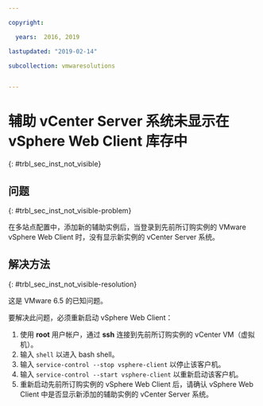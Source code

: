 ```yaml
---

copyright:

  years:  2016, 2019

lastupdated: "2019-02-14"

subcollection: vmwaresolutions


---
```


# 辅助 vCenter Server 系统未显示在 vSphere Web Client 库存中
{: #trbl_sec_inst_not_visible}

## 问题
{: #trbl_sec_inst_not_visible-problem}

在多站点配置中，添加新的辅助实例后，当登录到先前所订购实例的 VMware vSphere Web Client 时，没有显示新实例的 vCenter Server 系统。

## 解决方法
{: #trbl_sec_inst_not_visible-resolution}

这是 VMware 6.5 的已知问题。

要解决此问题，必须重新启动 vSphere Web Client：

1. 使用 **root** 用户帐户，通过 **ssh** 连接到先前所订购实例的 vCenter VM（虚拟机）。
2. 输入 ``shell`` 以进入 bash shell。
3. 输入 `service-control --stop vsphere-client` 以停止该客户机。
4. 输入 `service-control --start vsphere-client` 以重新启动该客户机。
5. 重新启动先前所订购实例的 vSphere Web Client 后，请确认 vSphere Web Client 中是否显示新添加的辅助实例的 vCenter Server 系统。
